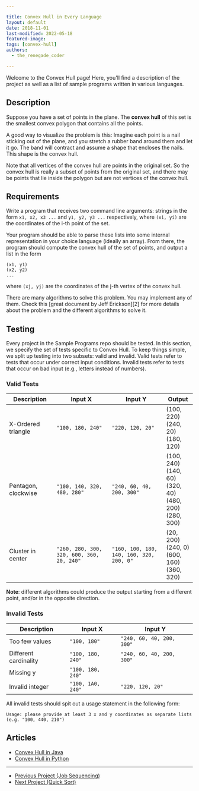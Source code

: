 ```yaml
---

title: Convex Hull in Every Language
layout: default
date: 2018-11-01
last-modified: 2022-05-18
featured-image:
tags: [convex-hull]
authors:
  - the_renegade_coder

---
```


Welcome to the Convex Hull page! Here, you'll find a description of the project as well as a list of sample programs written in various languages.

## Description

Suppose you have a set of points in the plane. The **convex hull** of this set is the smallest
convex polygon that contains all the points.

A good way to visualize the problem is this: Imagine each point is a nail sticking out of the plane,
and you stretch a rubber band around them and let it go. The band will contract and assume a shape
that encloses the nails. This shape is the convex hull.

Note that all vertices of the convex hull are points in the original set. So the convex hull is really
a subset of points from the original set, and there may be points that lie inside the polygon but are
not vertices of the convex hull.


## Requirements

Write a program that receives two command line arguments: strings in the form `x1, x2, x3 ...` and
`y1, y2, y3 ...` respectively, where `(xi, yi)` are the coordinates of the i-th point of the set.

Your program should be able to parse these lists into some internal representation in your choice
language (ideally an array). From there, the program should compute the convex hull of the set of points,
and output a list in the form

    (x1, y1)
    (x2, y2)
    ...

where `(xj, yj)` are the coordinates of the j-th vertex of the convex hull.

There are many algorithms to solve this problem. You may implement any of them.
Check this [great document by Jeff Erickson][2] for more details about the
problem and the different algorithms to solve it.


## Testing

Every project in the Sample Programs repo should be tested. In this section, we specify the set of tests specific to Convex Hull. To keep things simple, we split up testing into two subsets: valid and invalid. Valid tests refer to tests that occur under correct input conditions. Invalid tests refer to tests that occur on bad input (e.g., letters instead of numbers).

### Valid Tests

| Description         | Input X                                   | Input Y                                  | Output                                                           |
| ------------------- | ----------------------------------------- | ---------------------------------------- | ---------------------------------------------------------------- |
| X-Ordered triangle  | `"100, 180, 240"`                         | `"220, 120, 20"`                         | (100, 220)<br>(240, 20)<br>(180, 120)                            |
| Pentagon, clockwise | `"100, 140, 320, 480, 280"`               | `"240, 60, 40, 200, 300"`                | (100, 240)<br>(140, 60)<br>(320, 40)<br>(480, 200)<br>(280, 300) |
| Cluster in center   | `"260, 280, 300, 320, 600, 360, 20, 240"` | `"160, 100, 180, 140, 160, 320, 200, 0"` | (20, 200)<br>(240, 0)<br>(600, 160)<br>(360, 320)                |

**Note**: different algorithms could produce the output starting from a different point, and/or in the opposite direction.


### Invalid Tests

| Description           | Input X           | Input Y                   |
| --------------------- | ----------------- | ------------------------- |
| Too few values        | `"100, 180"`      | `"240, 60, 40, 200, 300"` |
| Different cardinality | `"100, 180, 240"` | `"240, 60, 40, 200, 300"` |
| Missing y             | `"100, 180, 240"` |                           |
| Invalid integer       | `"100, 1A0, 240"` | `"220, 120, 20"`          |

All invalid tests should spit out a usage statement in the following form:

```
Usage: please provide at least 3 x and y coordinates as separate lists (e.g. "100, 440, 210")
```


## Articles

- [Convex Hull in Java](https://sampleprograms.io/projects/convex-hull/java)
- [Convex Hull in Python](https://sampleprograms.io/projects/convex-hull/python)

---

- [Previous Project (Job Sequencing)](https://sampleprograms.io/projects/job-sequencing)
- [Next Project (Quick Sort)](https://sampleprograms.io/projects/quick-sort)